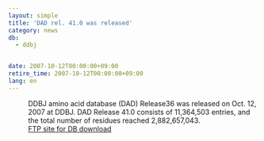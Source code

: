 ```yaml
---
layout: simple
title: 'DAD rel. 41.0 was released'
category: news
db:
  - ddbj


date: 2007-10-12T00:00:00+09:00
retire_time: 2007-10-12T00:00:00+09:00
lang: en
---
```


<dd>DDBJ amino acid database (DAD) Release36 was released on Oct. 12, 2007 at DDBJ. DAD Release 41.0 consists of 11,364,503 entries, and the total number of residues reached 2,882,657,043.
<dd><a href="/services/index-e.html ">FTP site for DB download</a></dd>
</dd>
